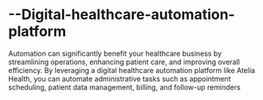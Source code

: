 # --Digital-healthcare-automation-platform
Automation can significantly benefit your healthcare business by streamlining operations, enhancing patient care, and improving overall efficiency. By leveraging a digital healthcare automation platform like Atelia Health, you can automate administrative tasks such as appointment scheduling, patient data management, billing, and follow-up reminders
